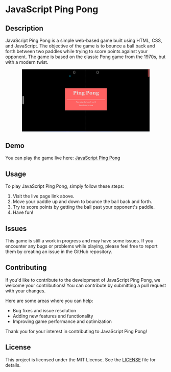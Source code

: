 # JavaScript Ping Pong

## Description
JavaScript Ping Pong is a simple web-based game built using HTML, CSS, and JavaScript. The objective of the game is to bounce a ball back and forth between two paddles while trying to score points against your opponent. The game is based on the classic Pong game from the 1970s, but with a modern twist.

<p align="center">
  <img src="pingpong.png" alt="pingpong" width="400" />
</p>

## Demo
You can play the game live here: 
<a href="https://aaeb-pingpong.netlify.app/">JavaScript Ping Pong</a>

## Usage
To play JavaScript Ping Pong, simply follow these steps:

1. Visit the live page link above.
2. Move your paddle up and down to bounce the ball back and forth.
3. Try to score points by getting the ball past your opponent's paddle.
4. Have fun!

## Issues
This game is still a work in progress and may have some issues. If you encounter any bugs or problems while playing, please feel free to report them by creating an issue in the GitHub repository.

## Contributing
If you'd like to contribute to the development of JavaScript Ping Pong, we welcome your contributions! You can contribute by submitting a pull request with your changes.

Here are some areas where you can help:

- Bug fixes and issue resolution
- Adding new features and functionality
- Improving game performance and optimization

Thank you for your interest in contributing to JavaScript Ping Pong!

## License
This project is licensed under the MIT License. See the [LICENSE](LICENSE) file for details.
